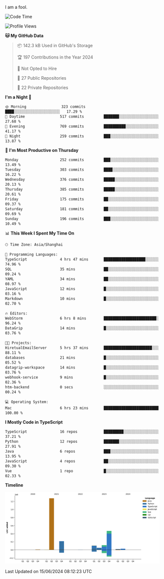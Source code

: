 I am a fool.

<!--START_SECTION:waka-->
![Code Time](http://img.shields.io/badge/Code%20Time-1%2C496%20hrs%2031%20mins-blue)

![Profile Views](http://img.shields.io/badge/Profile%20Views-0-blue)

**🐱 My GitHub Data** 

> 📦 142.3 kB Used in GitHub's Storage 
 > 
> 🏆 197 Contributions in the Year 2024
 > 
> 🚫 Not Opted to Hire
 > 
> 📜 27 Public Repositories 
 > 
> 🔑 22 Private Repositories 
 > 
**I'm a Night 🦉** 

```text
🌞 Morning                323 commits         ████░░░░░░░░░░░░░░░░░░░░░   17.29 % 
🌆 Daytime                517 commits         ███████░░░░░░░░░░░░░░░░░░   27.68 % 
🌃 Evening                769 commits         ██████████░░░░░░░░░░░░░░░   41.17 % 
🌙 Night                  259 commits         ███░░░░░░░░░░░░░░░░░░░░░░   13.87 % 
```
📅 **I'm Most Productive on Thursday** 

```text
Monday                   252 commits         ███░░░░░░░░░░░░░░░░░░░░░░   13.49 % 
Tuesday                  303 commits         ████░░░░░░░░░░░░░░░░░░░░░   16.22 % 
Wednesday                376 commits         █████░░░░░░░░░░░░░░░░░░░░   20.13 % 
Thursday                 385 commits         █████░░░░░░░░░░░░░░░░░░░░   20.61 % 
Friday                   175 commits         ██░░░░░░░░░░░░░░░░░░░░░░░   09.37 % 
Saturday                 181 commits         ██░░░░░░░░░░░░░░░░░░░░░░░   09.69 % 
Sunday                   196 commits         ███░░░░░░░░░░░░░░░░░░░░░░   10.49 % 
```


📊 **This Week I Spent My Time On** 

```text
🕑︎ Time Zone: Asia/Shanghai

💬 Programming Languages: 
TypeScript               4 hrs 47 mins       ███████████████████░░░░░░   74.96 % 
SQL                      35 mins             ██░░░░░░░░░░░░░░░░░░░░░░░   09.24 % 
YAML                     34 mins             ██░░░░░░░░░░░░░░░░░░░░░░░   08.97 % 
JavaScript               12 mins             █░░░░░░░░░░░░░░░░░░░░░░░░   03.16 % 
Markdown                 10 mins             █░░░░░░░░░░░░░░░░░░░░░░░░   02.70 % 

🔥 Editors: 
WebStorm                 6 hrs 8 mins        ████████████████████████░   96.24 % 
DataGrip                 14 mins             █░░░░░░░░░░░░░░░░░░░░░░░░   03.76 % 

🐱‍💻 Projects: 
HiretualEmailServer      5 hrs 37 mins       ██████████████████████░░░   88.11 % 
databases                21 mins             █░░░░░░░░░░░░░░░░░░░░░░░░   05.52 % 
datagrip-workspace       14 mins             █░░░░░░░░░░░░░░░░░░░░░░░░   03.76 % 
webhook-service          9 mins              █░░░░░░░░░░░░░░░░░░░░░░░░   02.36 % 
htm-backend              0 secs              ░░░░░░░░░░░░░░░░░░░░░░░░░   00.24 % 

💻 Operating System: 
Mac                      6 hrs 23 mins       █████████████████████████   100.00 % 
```

**I Mostly Code in TypeScript** 

```text
TypeScript               16 repos            █████████░░░░░░░░░░░░░░░░   37.21 % 
Python                   12 repos            ███████░░░░░░░░░░░░░░░░░░   27.91 % 
Java                     6 repos             ███░░░░░░░░░░░░░░░░░░░░░░   13.95 % 
JavaScript               4 repos             ██░░░░░░░░░░░░░░░░░░░░░░░   09.30 % 
Vue                      1 repo              █░░░░░░░░░░░░░░░░░░░░░░░░   02.33 % 
```



**Timeline**

![Lines of Code chart](https://raw.githubusercontent.com/VeejaLiu/VeejaLiu/master/assets/bar_graph.png)


 Last Updated on 15/06/2024 08:12:23 UTC
<!--END_SECTION:waka-->
